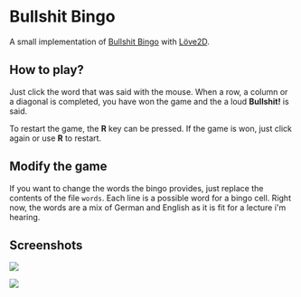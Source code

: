 # Bullshit Bingo

A small implementation of [Bullshit Bingo](https://en.wikipedia.org/wiki/Buzzword_bingo) with [Löve2D](https://love2d.org/).

## How to play?

Just click the word that was said with the mouse. When a row, a column or a diagonal is completed, you have won the game
and the a loud **Bullshit!** is said.

To restart the game, the **R** key can be pressed. If the game is won, just click again or use **R** to restart.

## Modify the game
If you want to change the words the bingo provides, just replace the contents of the file `words`. Each line is a possible
word for a bingo cell. Right now, the words are a mix of German and English as it is fit for a lecture i'm hearing.

## Screenshots
![](https://puu.sh/vvyAx/5b077d5cff.png)

![](https://puu.sh/vvyEL/ec657fd5d2.png)
